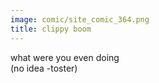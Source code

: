 ```yaml
---
image: comic/site_comic_364.png
title: clippy boom
---
```

what were you even doing  
(no idea -toster)
